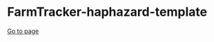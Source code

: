 # FarmTracker-haphazard-template
[Go to page](https://sharaido.github.io/FarmTracker-haphazard-template/farmTracker/index.html)
